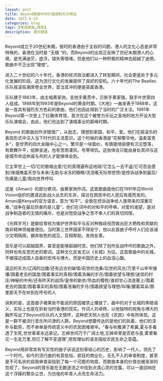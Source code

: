 ```yaml
---
layout: post
title: Beyond歌曲中的价值观和东方特征
date: 2021-6-14
categories: blog
tags: [粤语歌曲,随笔]
description: 港乐随笔
---
```


  Beyond成立于20世纪末期，彼时的香港由于主权的问题，港人的文化心态是非常特殊的，香港在当时是 “无根 “的，而Beyond的出现正反映了世纪末期港人的心境，是充满迷茫，虚浮，错失等情绪。但是他们以一种积极的精神去超越了迷惘，歌曲中不乏出现”理想“。  

  进入二十世纪的八十年代，香港的经济政治都进入了转型期间，社会更是处于多元化发展的阶段，这为流行文化的发展提供了良好的契机。六十年代的The Beatles乐队摇滚狂潮席卷全世界，首当其冲的便是英属香港。  

乐队建于1983年，由主唱黄家驹，吉他手黄贯中，贝斯手黄家强，鼓手叶世荣四人组成。1988年到1993年是Beyond的黄金时期。《大地》一曲发表于1988年，这是一首具有强烈东方色彩的歌曲，他们也因此得到了当时的广泛关注。1991年Beyond第一次登上了红磡体育馆，首次在这个被誉为乐坛之圣地的地方开设大型乐队演唱会，由此，他们也达到了演唱事业的巅峰时期。  

Beyond 的歌曲创作涉猎很广，从励志，理想到家国，和平，爱。他们在摇滚乐的表现形式中注入当下时代的主流意识。这个时候的香港是“花柳繁华地，温柔富贵乡“，是世界的四大金融中心之一。繁华是一块面纱，有旖旎绮丽便有沉沦堕落，有歌舞升平，纸醉金迷，也有苦雨凄风，号寒啼饥。这些体会只能由身处其间与这座城市命运休戚与共的人才能够体会到。  

它主宰世上一切/它的歌唱出爱/它的真理遍布这地球/它怎么一去不返/它可否会感到/烽烟掩盖天空与未来/无助与冰冻的眼睛/流泪看天际带悲愤/是控诉战争到最后/伤痛是儿童/我向世界呼叫  

这是《Amani》的部分歌词，由黄家驹作词。这首歌曲是他们在1991年应World Vision组织的邀请远赴战火丛生的东非，探访在困苦中的人民后有感而发的。Amani是Kenya的官方语言，意为“和平“。全歌在控诉战争给人类带来的深重灾难，”战争在最后伤害的是儿童“，他们在词中的对和平的呼唤，对爱的渴望，是对战争制造者的无情的痛斥，也是对饱受战争之苦不幸人们的真切同情。  

《光辉岁月》是献给曾经为维护世界和平与反对种族歧视而做出巨大牺牲和贡献的南非精神领袖曼德拉。当时第三世界国家不得安宁，他以此首曲子呼吁人们应该减少文明隔阂，摒弃肤色的成见，互相帮助，发扬友善。  

音乐是可以超越国界，甚至是能够超越时空。他们除了创作反战呼吁的歌曲之外，同样也有反思历史的歌词。这种文化反省尤以《长城》为征。这首歌曲中的长城，不被描述成国人自豪的宏伟与博大，而是中国历史上的血泪心酸。  

遥远的东方/辽阔的边疆/还有远古的破墙/前世的沧桑/后世的风光/万里千山牢牢接壤/围着老去的国度/围着事实的真相/围着浩瀚的岁月/围着欲望与理想/迷信的村庄/神秘的中央/还有昨天的战场/皇帝的新衣/热血的樱枪/谁却甘心流连塞上/围着老去的国度/围着事实的真相/围着浩瀚的岁月/围着欲望与理想/叫嚷/朦着耳朵/那里那天不在听到在呼号的人  

讽刺的是，这首曲子被某些不能说的原因被禁止播放了。曲中的对于长城的黑暗语义，实际上也是在折射当时香港的现实。作词人刘卓辉，以他独特的视角与博大的胸怀写出了Beyond乐队的人文情怀，这种悲天悯人也在《农民》中有所体现。这是一群不被流行音乐所问津的人群。Beyond想要传达的是他们的执着，他们的淳朴与勤劳，而不单单是传统意义中的农民困难艰辛。“春与秋撒满了希冀,夏与冬看透了生死,世世辈辈永远紧记。忘掉世间万千广阔土地,忘掉命里是否悲与喜,雾里看花一生走万里,但已了解不变道理”,用哲理似的语言描绘农民生命之意蕴。  

Beyond用非常具有写实性的曲子诉说这刻骨铭心的历史，影响了一代人，领先了一个时代。如今的流行曲的有意低俗，疯狂的商业化，无孔不入的审查制度，甚至是不可名状的自我审查染指到了每一个可能的地盘，而歌曲本身的价值也被渐渐的忽视了。Beyond的音乐能在无数逐流之中找到点滴心灵的甘露，可以一直回响在这个浮躁的繁杂尘世，为彷徨的年青人点亮生命活力。












